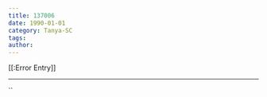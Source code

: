 ```yaml
---
title: 137006
date: 1990-01-01
category: Tanya-SC
tags: 
author: 
---
```


[[:Error Entry]]

---



``
